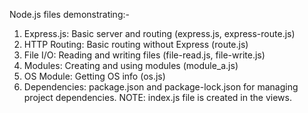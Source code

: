 Node.js files demonstrating:-
1. Express.js: Basic server and routing (express.js, express-route.js)
2. HTTP Routing: Basic routing without Express (route.js)
3. File I/O: Reading and writing files (file-read.js, file-write.js)
4. Modules: Creating and using modules (module_a.js)
5. OS Module: Getting OS info (os.js)
6. Dependencies: package.json and package-lock.json for managing project dependencies.
NOTE: index.js file is created in the views.
